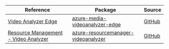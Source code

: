 | Reference | Package | Source |
|---|---|---|
|[Video Analyzer Edge](media-videoanalyzer-edge-readme.md)|[azure-media-videoanalyzer-edge](https://repo1.maven.org/maven2/com/azure/azure-media-videoanalyzer-edge)|[GitHub](https://github.com/Azure/azure-sdk-for-java/blob/main/sdk/videoanalyzer/azure-media-videoanalyzer-edge)|
|[Resource Management - Video Analyzer](resourcemanager-videoanalyzer-readme.md)|[azure-resourcemanager-videoanalyzer](https://repo1.maven.org/maven2/com/azure/resourcemanager/azure-resourcemanager-videoanalyzer)|[GitHub](https://github.com/Azure/azure-sdk-for-java/blob/main/sdk/videoanalyzer/azure-resourcemanager-videoanalyzer)|
